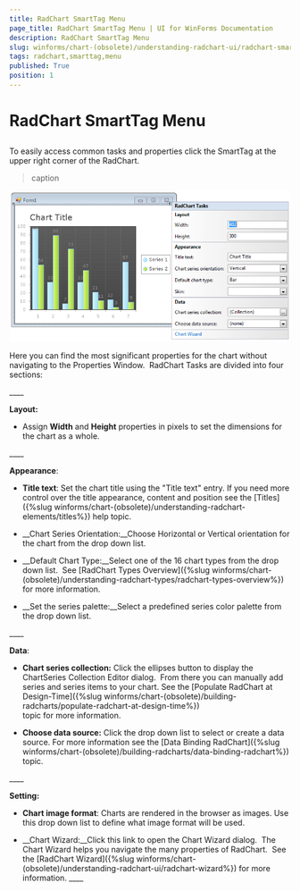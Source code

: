 ```yaml
---
title: RadChart SmartTag Menu
page_title: RadChart SmartTag Menu | UI for WinForms Documentation
description: RadChart SmartTag Menu
slug: winforms/chart-(obsolete)/understanding-radchart-ui/radchart-smarttag-menu
tags: radchart,smarttag,menu
published: True
position: 1
---
```


# RadChart SmartTag Menu



## 

To easily access common tasks and properties click the SmartTag at the upper right corner of the RadChart.
>caption 

![chart-understanding-radchart-ui-radchart-smarttag-menu 001](images/chart-understanding-radchart-ui-radchart-smarttag-menu001.png)

Here you can find the most significant properties for the chart without navigating to the Properties Window.  RadChart Tasks are divided into four sections: 

____ 

__Layout:__

* Assign __Width__ and __Height__ properties in pixels to set the dimensions for the chart as a whole.

____ 

__Appearance__: 

* __Title text__: Set the chart title using the "Title text" entry. If you need more control over the title appearance, content and position see the [Titles]({%slug winforms/chart-(obsolete)/understanding-radchart-elements/titles%}) help topic. 


* __Chart Series Orientation:__Choose Horizontal or Vertical orientation for the chart from the drop down list. 


* __Default Chart Type:__Select one of the 16 chart types from the drop down list.  See [RadChart Types Overview]({%slug winforms/chart-(obsolete)/understanding-radchart-types/radchart-types-overview%}) for more information. 


* __Set the series palette:__Select a predefined series color palette from the drop down list.

____ 

__Data__:

* __Chart series collection:__ Click the ellipses button to display the ChartSeries Collection Editor dialog.  From there you can manually add series and series items to your chart. See the 
            [Populate RadChart at Design-Time]({%slug winforms/chart-(obsolete)/building-radcharts/populate-radchart-at-design-time%})      
            topic for more information.


* __Choose data source:__ Click the drop down list to select or create a data source. For more information see the [Data Binding RadChart]({%slug winforms/chart-(obsolete)/building-radcharts/data-binding-radchart%}) topic. 

____ 

__Setting:__

* __Chart image format__: Charts are rendered in the browser as images. Use this drop down list to define what image format will be used. 


* __Chart Wizard:__Click this link to open the Chart Wizard dialog.  The Chart Wizard helps you navigate the many properties of RadChart.  See the [RadChart Wizard]({%slug winforms/chart-(obsolete)/understanding-radchart-ui/radchart-wizard%}) for more information. ____
